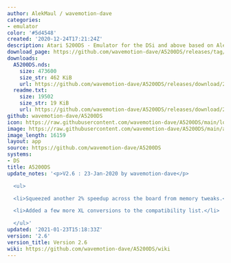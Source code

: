 ```yaml
---
author: AlekMaul / wavemotion-dave
categories:
- emulator
color: '#5d4548'
created: '2020-12-24T17:21:24Z'
description: Atari 5200DS - Emulator for the DSi and above based on Alekmaul's work
download_page: https://github.com/wavemotion-dave/A5200DS/releases/tag/2.6
downloads:
  A5200DS.nds:
    size: 473600
    size_str: 462 KiB
    url: https://github.com/wavemotion-dave/A5200DS/releases/download/2.6/A5200DS.nds
  readme.txt:
    size: 19502
    size_str: 19 KiB
    url: https://github.com/wavemotion-dave/A5200DS/releases/download/2.6/readme.txt
github: wavemotion-dave/A5200DS
icon: https://raw.githubusercontent.com/wavemotion-dave/A5200DS/main/logo.bmp
image: https://raw.githubusercontent.com/wavemotion-dave/A5200DS/main/arm9/gfx/bgTop.png
image_length: 16159
layout: app
source: https://github.com/wavemotion-dave/A5200DS
systems:
- DS
title: A5200DS
update_notes: '<p>V2.6 : 23-Jan-2020 by wavemotion-dave</p>

  <ul>

  <li>Squeezed another 2% speedup across the board from memory tweaks.</li>

  <li>Added a few more XL conversions to the compatibility list.</li>

  </ul>'
updated: '2021-01-23T15:18:33Z'
version: '2.6'
version_title: Version 2.6
wiki: https://github.com/wavemotion-dave/A5200DS/wiki
---
```

